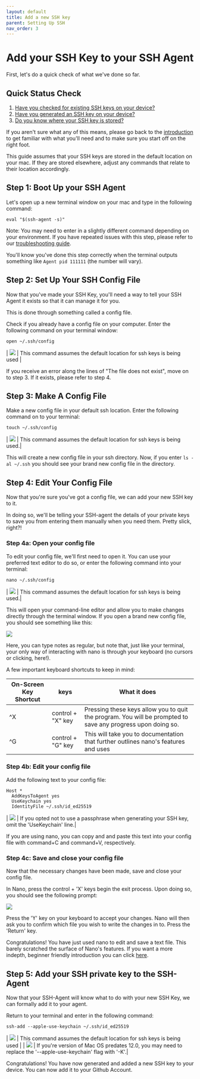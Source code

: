```yaml
---
layout: default
title: Add a new SSH key
parent: Setting Up SSH
nav_order: 3
---
```


# Add your SSH Key to your SSH Agent

First, let's do a quick check of what we've done so far.

## Quick Status Check
1. [Have you checked for existing SSH keys on your device?](https://dlepke.github.io/Deanna-Wilson-Ray/docs/settingUpSSH/checkforSSH/)
2. [Have you generated an SSH key on your device?](https://dlepke.github.io/Deanna-Wilson-Ray/docs/settingUpSSH/generateSSHKey/)
3. [Do you know where your SSH key is stored?](https://dlepke.github.io/Deanna-Wilson-Ray/docs/settingUpSSH/generateSSHKey/#3-select-a-file-to-save-your-new-ssh-key-in)

If you aren't sure what any of this means, please go back to the [introduction](https://dlepke.github.io/Deanna-Wilson-Ray/) to get familiar with what you'll need and to make sure you start off on the right foot.

This guide assumes that your SSH keys are stored in the default location on your mac. If they are stored elsewhere, adjust any commands that relate to their location accordingly.

## Step 1: Boot Up your SSH Agent
Let's open up a new terminal window on your mac and type in the following command:

`eval "$(ssh-agent -s)"`

Note: You may need to enter in a slightly different command depending on your environment. If you have repeated issues with this step, please refer to our [troubleshooting guide](https://dlepke.github.io/Deanna-Wilson-Ray/docs/troubleshooting/).

You'll know you've done this step correctly when the terminal outputs something like `Agent pid 111111` (the number will vary).

## Step 2: Set Up Your SSH Config File
Now that you've made your SSH Key, you'll need a way to tell your SSH Agent it exists so that it can manage it for you.

This is done through something called a config file.

Check if you already have a config file on your computer. Enter the following command on your terminal window:

`open ~/.ssh/config`

| ![](../../assets/images/danger.png) | This command assumes the default location for ssh keys is being used |

If you receive an error along the lines of "The file does not exist", move on to step 3. If it exists, please refer to step 4.

## Step 3: Make A Config File
Make a new config file in your default ssh location. Enter the following command on to your terminal:

`touch ~/.ssh/config`

| ![](../../assets/images/danger.png) | This command assumes the default location for ssh keys is being used.|

This will create a new config file in your ssh directory. Now, if you enter `ls -al ~/.ssh` you should see your brand new config file in the directory.

## Step 4: Edit Your Config File
Now that you're sure you've got a config file, we can add your new SSH key to it.

In doing so, we'll be telling your SSH-agent the details of your private keys to save you from entering them manually when you need them. Pretty slick, right?!

### Step 4a: Open your config file
To edit your config file, we'll first need to open it. You can use your preferred text editor to do so, or enter the following command into your terminal:

`nano ~/.ssh/config`

| ![](../../assets/images/danger.png) | This command assumes the default location for ssh keys is being used.|

This will open your command-line editor and allow you to make changes directly through the terminal window. If you open a brand new config file, you should see something like this:

![](../../assets/images/blankNanoImage.png)

Here, you can type notes as regular, but note that, just like your terminal, your only way of interacting with nano is through your keyboard (no cursors or clicking, here!).

A few important keyboard shortcuts to keep in mind:

|On-Screen Key Shortcut|keys|What it does|
|-----|-----|-----|
| ^X | control + "X" key | Pressing these keys allow you to quit the program. You will be prompted to save any progress upon doing so.|
| ^G | control + "G" key | This will take you to documentation that further outlines nano's features and uses |

### Step 4b: Edit your config file
Add the following text to your config file:

```
Host *
  AddKeysToAgent yes
  UseKeychain yes
  IdentityFile ~/.ssh/id_ed25519
```
| ![](../../assets/images/warning.png) | If you opted not to use a passphrase when generating your SSH key, omit the 'UseKeychain' line.|

If you are using nano, you can copy and and paste this text into your config file with command+C and command+V, respectively.

### Step 4c: Save and close your config file
Now that the necessary changes have been made, save and close your config file.

In Nano, press the control + 'X' keys begin the exit process. Upon doing so, you should see the following prompt:

![](../../assets/images/saveNanoChanges.png)

Press the 'Y' key on your keyboard to accept your changes. Nano will then ask you to confirm which file you wish to write the changes in to. Press the 'Return' key.

Congratulations! You have just used nano to edit and save a text file. This barely scratched the surface of Nano's features. If you want a more indepth, beginner friendly introduction you can click [here](https://www.hostinger.com/tutorials/how-to-install-and-use-nano-text-editor).

## Step 5: Add your SSH private key to the SSH-Agent
Now that your SSH-Agent will know what to do with your new SSH Key, we can formally add it to your agent.

Return to your terminal and enter in the following command:

`ssh-add --apple-use-keychain ~/.ssh/id_ed25519`

| ![](../../assets/images/danger.png) | This command assumes the default location for ssh keys is being used |
| ![](../../assets/images/warning.png) | If you're version of Mac OS predates 12.0, you may need to replace the '--apple-use-keychain' flag with '-K'.|

Congratulations! You have now generated and added a new SSH key to your device. You can now add it to your Github Account.